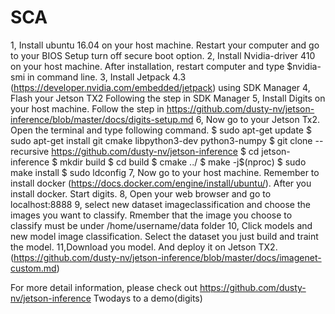 # SCA
  
1, Install ubuntu 16.04 on your host machine. Restart your computer and go to your BIOS Setup turn off secure boot option.
2, Install Nvidia-driver 410 on your host machine. After installation, restart computer and type $nvidia-smi in command line.
3, Install Jetpack 4.3 (https://developer.nvidia.com/embedded/jetpack) using SDK Manager
4, Flash your Jetson TX2 Following the step in SDK Manager
5, Install Digits on your host machine. Follow the step in https://github.com/dusty-nv/jetson-inference/blob/master/docs/digits-setup.md
6, Now go to your Jetson Tx2. Open the terminal and type following command.
$ sudo apt-get update
$ sudo apt-get install git cmake libpython3-dev python3-numpy
$ git clone --recursive https://github.com/dusty-nv/jetson-inference
$ cd jetson-inference
$ mkdir build
$ cd build
$ cmake ../
$ make -j$(nproc)
$ sudo make install
$ sudo ldconfig
7, Now go to your host machine. Remember to install docker (https://docs.docker.com/engine/install/ubuntu/). After you install docker. Start digits.
8, Open your web browser and go to localhost:8888
9, select new dataset imageclassification and choose the images you want to classify. Rmember that the image you choose to classify must be under /home/username/data folder
10, Click models and new model image classification. Select the dataset you just build and traint the model.
11,Download you model. And deploy it on Jetson TX2. (https://github.com/dusty-nv/jetson-inference/blob/master/docs/imagenet-custom.md)

For more detail information, please check out https://github.com/dusty-nv/jetson-inference Twodays to a demo(digits)

